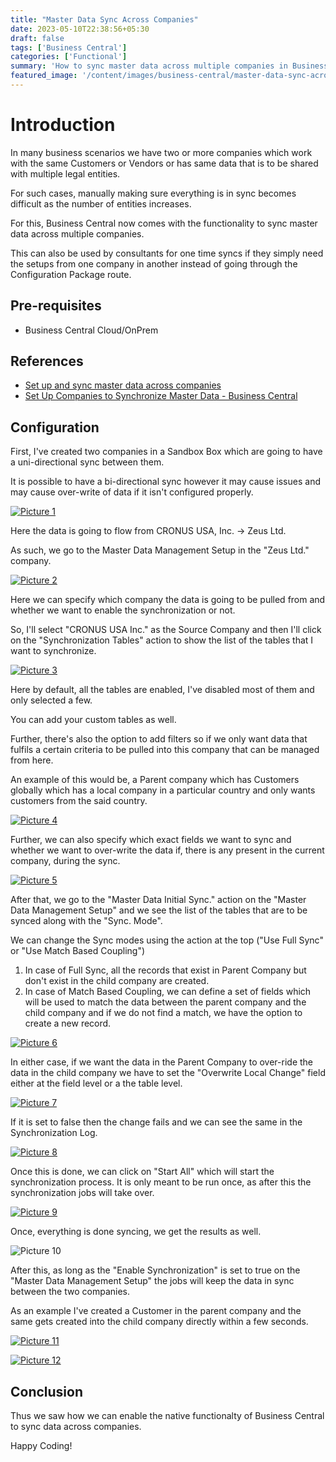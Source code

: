 ```yaml
---
title: "Master Data Sync Across Companies"
date: 2023-05-10T22:38:56+05:30
draft: false
tags: ['Business Central']
categories: ['Functional']
summary: 'How to sync master data across multiple companies in Business Central.'
featured_image: '/content/images/business-central/master-data-sync-across-companies/Picture10.png'
---
```


# Introduction
In many business scenarios we have two or more companies which work with the same Customers or Vendors or has same data that is to be shared with multiple legal entities. 

For such cases, manually making sure everything is in sync becomes difficult as the number of entities increases. 

For this, Business Central now comes with the functionality to sync master data across multiple companies. 

This can also be used by consultants for one time syncs if they simply need the setups from one company in another instead of going through the Configuration Package route. 

## Pre-requisites
- Business Central Cloud/OnPrem

## References
- [Set up and sync master data across companies](https://learn.microsoft.com/en-us/dynamics365/release-plan/2023wave1/smb/dynamics365-business-central/set-up-sync-master-data-across-companies)
- [Set Up Companies to Synchronize Master Data - Business Central](https://learn.microsoft.com/en-us/dynamics365/business-central/admin-set-up-data-sync#use-match-based-coupling)
 

## Configuration
First, I've created two companies in a Sandbox Box which are going to have a uni-directional sync between them. 

It is possible to have a bi-directional sync however it may cause issues and may cause over-write of data if it isn't configured properly. 

[![Picture 1](/content/images/business-central/master-data-sync-across-companies/Picture1.png)](/content/images/business-central/master-data-sync-across-companies/Picture1.png)

Here the data is going to flow from CRONUS USA, Inc. -> Zeus Ltd. 

As such, we go to the Master Data Management Setup in the "Zeus Ltd." company. 

[![Picture 2](/content/images/business-central/master-data-sync-across-companies/Picture2.png)](/content/images/business-central/master-data-sync-across-companies/Picture2.png)

Here we can specify which company the data is going to be pulled from and whether we want to enable the synchronization or not. 

So, I'll select "CRONUS USA Inc." as the Source Company and then I'll click on the "Synchronization Tables" action to show the list of the tables that I want to synchronize.   

[![Picture 3](/content/images/business-central/master-data-sync-across-companies/Picture3.png)](/content/images/business-central/master-data-sync-across-companies/Picture3.png)

Here by default, all the tables are enabled, I've disabled most of them and only selected a few. 

You can add your custom tables as well. 

Further, there's also the option to add filters so if we only want data that fulfils a certain criteria to be pulled into this company that can be managed from here. 

An example of this would be, a Parent company which has Customers globally which has a local company in a particular country and only wants customers from the said country. 

[![Picture 4](/content/images/business-central/master-data-sync-across-companies/Picture4.png)](/content/images/business-central/master-data-sync-across-companies/Picture4.png)

Further, we can also specify which exact fields we want to sync and whether we want to over-write the data if, there is any present in the current company, during the sync. 

[![Picture 5](/content/images/business-central/master-data-sync-across-companies/Picture5.png)](/content/images/business-central/master-data-sync-across-companies/Picture5.png)

After that, we go to the "Master Data Initial Sync." action on the "Master Data Management Setup" and we see the list of the tables that are to be synced along with the "Sync. Mode". 

We can change the Sync modes using the action at the top ("Use Full Sync" or "Use Match Based Coupling") 
1. In case of Full Sync, all the records that exist in Parent Company but don't exist in the child company are created. 
2. In case of Match Based Coupling, we can define a set of fields which will be used to match the data between the parent company and the child company and if we do not find a match, we have the option to create a new record. 

[![Picture 6](/content/images/business-central/master-data-sync-across-companies/Picture6.png)](/content/images/business-central/master-data-sync-across-companies/Picture6.png)

In either case, if we want the data in the Parent Company to over-ride the data in the child company we have to set the "Overwrite Local Change" field either at the field level or a the table level. 

[![Picture 7](/content/images/business-central/master-data-sync-across-companies/Picture7.png)](/content/images/business-central/master-data-sync-across-companies/Picture7.png)

If it is set to false then the change fails and we can see the same in the Synchronization Log. 

[![Picture 8](/content/images/business-central/master-data-sync-across-companies/Picture8.png)](/content/images/business-central/master-data-sync-across-companies/Picture8.png)

Once this is done, we can click on "Start All" which will start the synchronization process. It is only meant to be run once, as after this the synchronization jobs will take over. 

[![Picture 9](/content/images/business-central/master-data-sync-across-companies/Picture9.png)](/content/images/business-central/master-data-sync-across-companies/Picture9.png)

Once, everything is done syncing, we get the results as well. 

![Picture 10](/content/images/business-central/master-data-sync-across-companies/Picture10.png)

After this, as long as the "Enable Synchronization" is set to true on the "Master Data Management Setup" the jobs will keep the data in sync between the two companies. 

As an example I've created a Customer in the parent company and the same gets created into the child company directly within a few seconds.  

[![Picture 11](/content/images/business-central/master-data-sync-across-companies/Picture11.png)](/content/images/business-central/master-data-sync-across-companies/Picture11.png)

[![Picture 12](/content/images/business-central/master-data-sync-across-companies/Picture12.png)](/content/images/business-central/master-data-sync-across-companies/Picture12.png)

## Conclusion
Thus we saw how we can enable the native functionalty of Business Central to sync data across companies.

Happy Coding!
